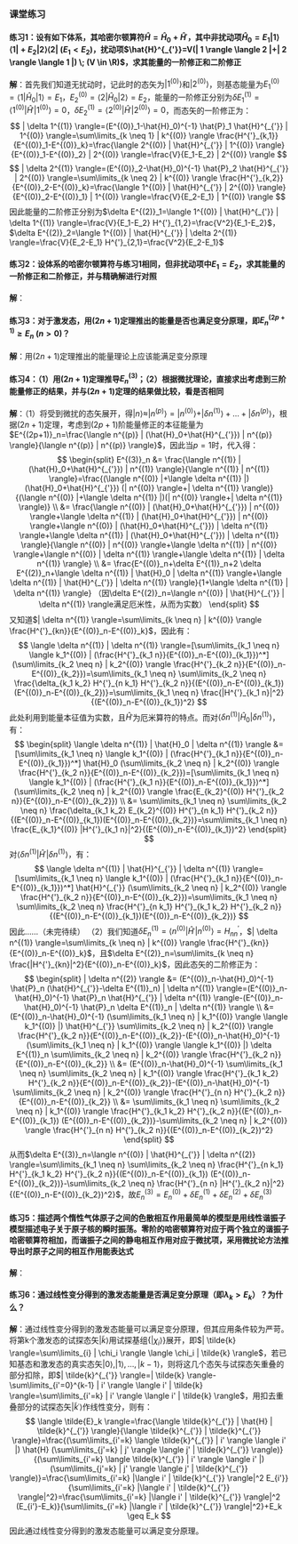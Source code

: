 ### 课堂练习 ###
#### 练习1：设有如下体系，其哈密尔顿算符$\hat{H}=\hat{H}_0+\hat{H}^{_{'}}$，其中非扰动项$\hat{H}_0=E_1| 1 \rangle \langle 1 |+E_2| 2 \rangle \langle 2 | \; (E_1<E_2)$，扰动项$\hat{H}^{_{'}}=V(| 1 \rangle \langle 2 |+| 2 \rangle \langle 1 |) \; (V \in \R)$，求其能量的一阶修正和二阶修正 ####
**解**：首先我们知道无扰动时，记此时的态矢为$| 1^{(0)} \rangle$和$| 2^{(0)} \rangle$，则基态能量为$E^{(0)}_1=\langle 1 | \hat{H}_0 | 1 \rangle=E_1$，$E^{(0)}_2=\langle 2 | \hat{H}_0 | 2 \rangle=E_2$，能量的一阶修正分别为$\delta E^{(1)}_1=\langle 1^{(0)} | \hat{H}^{_{'}} | 1^{(0)} \rangle=0$，$\delta E^{(1)}_2=\langle 2^{(0)} | \hat{H}^{_{'}} | 2^{(0)} \rangle=0$，而态矢的一阶修正为：
$$
| \delta 1^{(1)} \rangle=(E^{(0)}_1-\hat{H}_0)^{-1} \hat{P}_1 \hat{H}^{_{'}} | 1^{(0)} \rangle=\sum\limits_{k \neq 1} | k^{(0)} \rangle \frac{H^{'}_{k,1}}{E^{(0)}_1-E^{(0)}_k}=\frac{\langle 2^{(0)} | \hat{H}^{_{'}} | 1^{(0)} \rangle}{E^{(0)}_1-E^{(0)}_2} | 2^{(0)} \rangle=\frac{V}{E_1-E_2} | 2^{(0)} \rangle
$$
$$
| \delta 2^{(1)} \rangle=(E^{(0)}_2-\hat{H}_0)^{-1} \hat{P}_2 \hat{H}^{_{'}} | 2^{(0)} \rangle=\sum\limits_{k \neq 2} | k^{(0)} \rangle \frac{H^{'}_{k,2}}{E^{(0)}_2-E^{(0)}_k}=\frac{\langle 1^{(0)} | \hat{H}^{_{'}} | 2^{(0)} \rangle}{E^{(0)}_2-E^{(0)}_1} | 1^{(0)} \rangle=\frac{V}{E_2-E_1} | 1^{(0)} \rangle
$$
因此能量的二阶修正分别为$\delta E^{(2)}_1=\langle 1^{(0)} | \hat{H}^{_{'}} | \delta 1^{(1)} \rangle=\frac{V}{E_1-E_2} H^{'}_{1,2}=\frac{V^2}{E_1-E_2}$，$\delta E^{(2)}_2=\langle 1^{(0)} | \hat{H}^{_{'}} | \delta 2^{(1)} \rangle=\frac{V}{E_2-E_1} H^{'}_{2,1}=\frac{V^2}{E_2-E_1}$
#### 练习2：设体系的哈密尔顿算符与练习1相同，但非扰动项中$E_1=E_2$，求其能量的一阶修正和二阶修正，并与精确解进行对照 ####
**解**：

#### 练习3：对于激发态，用$(2n+1)$定理推出的能量是否也满足变分原理，即$E^{(2p+1)}_n \geq E_n \; (n>0)$？ ####
**解**：用$(2n+1)$定理推出的能量理论上应该能满足变分原理

#### 练习4：（1）用$(2n+1)$定理推导$E^{(3)}_n$；（2）根据微扰理论，直接求出考虑到三阶能量修正的结果，并与$(2n+1)$定理的结果做比较，看是否相同 ####
**解**：（1）将受到微扰的态矢展开，得$| n \rangle \approx | n^{(p)} \rangle = | n^{(0)} \rangle+| \delta n^{(1)} \rangle+\dots+| \delta n^{(p)} \rangle$，根据$(2n+1)$定理，考虑到$(2p+1)$阶能量修正的本征能量为$E^{(2p+1)}_n=\frac{\langle n^{(p)} | (\hat{H}_0+\hat{H}^{_{'}}) | n^{(p)} \rangle}{\langle n^{(p)} | n^{(p)} \rangle}$，因此当$p=1$时，代入得：
$$
\begin{split} E^{(3)}_n &= \frac{\langle n^{(1)} | (\hat{H}_0+\hat{H}^{_{'}}) | n^{(1)} \rangle}{\langle n^{(1)} | n^{(1)} \rangle}=\frac{(\langle n^{(0)} |+\langle \delta n^{(1)} |) (\hat{H}_0+\hat{H}^{_{'}}) (| n^{(0)} \rangle+| \delta n^{(1)} \rangle)}{(\langle n^{(0)} |+\langle \delta n^{(1)} |)(| n^{(0)} \rangle+| \delta n^{(1)} \rangle)} \\ &= \frac{\langle n^{(0)} | (\hat{H}_0+\hat{H}^{_{'}}) | n^{(0)} \rangle+\langle \delta n^{(1)} | (\hat{H}_0+\hat{H}^{_{'}}) | n^{(0)} \rangle+\langle n^{(0)} | (\hat{H}_0+\hat{H}^{_{'}}) | \delta n^{(1)} \rangle+\langle \delta n^{(1)} | (\hat{H}_0+\hat{H}^{_{'}}) | \delta n^{(1)} \rangle}{\langle n^{(0)} | n^{(0)} \rangle+\langle \delta n^{(1)} | n^{(0)} \rangle+\langle n^{(0)} | \delta n^{(1)} \rangle+\langle \delta n^{(1)} | \delta n^{(1)} \rangle} \\ &= \frac{E^{(0)}_n+\delta E^{(1)}_n+2 \delta E^{(2)}_n+\langle \delta n^{(1)} | \hat{H}_0 | \delta n^{(1)} \rangle+\langle \delta n^{(1)} | \hat{H}^{_{'}} | \delta n^{(1)} \rangle}{1+\langle \delta n^{(1)} | \delta n^{(1)} \rangle} （因\delta E^{(2)}_n=\langle n^{(0)} | \hat{H}^{_{'}} | \delta n^{(1)} \rangle满足厄米性，从而为实数） \end{split}
$$
又知道$| \delta n^{(1)} \rangle=\sum\limits_{k \neq n} | k^{(0)} \rangle \frac{H^{'}_{kn}}{E^{(0)}_n-E^{(0)}_k}$，因此有：
$$
\langle \delta n^{(1)} | \delta n^{(1)} \rangle=[\sum\limits_{k_1 \neq n} \langle k_1^{(0)} | (\frac{H^{'}_{k_1 n}}{E^{(0)}_n-E^{(0)}_{k_1}})^*](\sum\limits_{k_2 \neq n} | k_2^{(0)} \rangle \frac{H^{'}_{k_2 n}}{E^{(0)}_n-E^{(0)}_{k_2}})=\sum\limits_{k_1 \neq n} \sum\limits_{k_2 \neq n} \frac{\delta_{k_1 k_2} H^{'}_{n k_1} H^{'}_{k_2 n}}{(E^{(0)}_n-E^{(0)}_{k_1})(E^{(0)}_n-E^{(0)}_{k_2})}=\sum\limits_{k_1 \neq n} \frac{|H^{'}_{k_1 n}|^2}{(E^{(0)}_n-E^{(0)}_{k_1})^2}
$$
此处利用到能量本征值为实数，且$\hat{H}^{_{'}}$为厄米算符的特点。而对$\langle \delta n^{(1)} | \hat{H}_0 | \delta n^{(1)} \rangle$，有：
$$
\begin{split} \langle \delta n^{(1)} | \hat{H}_0 | \delta n^{(1)} \rangle &= [\sum\limits_{k_1 \neq n} \langle k_1^{(0)} | (\frac{H^{'}_{k_1 n}}{E^{(0)}_n-E^{(0)}_{k_1}})^*] \hat{H}_0 (\sum\limits_{k_2 \neq n} | k_2^{(0)} \rangle \frac{H^{'}_{k_2 n}}{E^{(0)}_n-E^{(0)}_{k_2}})=[\sum\limits_{k_1 \neq n} \langle k_1^{(0)} | (\frac{H^{'}_{k_1 n}}{E^{(0)}_n-E^{(0)}_{k_1}})^*](\sum\limits_{k_2 \neq n} | k_2^{(0)} \rangle \frac{E_{k_2}^{(0)} H^{'}_{k_2 n}}{E^{(0)}_n-E^{(0)}_{k_2}}) \\ &= \sum\limits_{k_1 \neq n} \sum\limits_{k_2 \neq n} \frac{\delta_{k_1 k_2} E_{k_2}^{(0)} H^{'}_{n k_1} H^{'}_{k_2 n}}{(E^{(0)}_n-E^{(0)}_{k_1})(E^{(0)}_n-E^{(0)}_{k_2})}=\sum\limits_{k_1 \neq n} \frac{E_{k_1}^{(0)} |H^{'}_{k_1 n}|^2}{(E^{(0)}_n-E^{(0)}_{k_1})^2} \end{split}
$$
对$\langle \delta n^{(1)} | \hat{H}^{_{'}} | \delta n^{(1)} \rangle$，有：
$$
\langle \delta n^{(1)} | \hat{H}^{_{'}} | \delta n^{(1)} \rangle=[\sum\limits_{k_1 \neq n} \langle k_1^{(0)} | (\frac{H^{'}_{k_1 n}}{E^{(0)}_n-E^{(0)}_{k_1}})^*] \hat{H}^{_{'}} (\sum\limits_{k_2 \neq n} | k_2^{(0)} \rangle \frac{H^{'}_{k_2 n}}{E^{(0)}_n-E^{(0)}_{k_2}})=\sum\limits_{k_1 \neq n} \sum\limits_{k_2 \neq n} \frac{H^{'}_{n k_1} H^{'}_{k_1 k_2} H^{'}_{k_2 n}}{(E^{(0)}_n-E^{(0)}_{k_1})(E^{(0)}_n-E^{(0)}_{k_2})}
$$
因此……（未完待续）
（2）我们知道$\delta E^{(1)}_n=\langle n^{(0)} | \hat{H}^{_{'}} | n^{(0)} \rangle=H^{'}_{nn}$，$| \delta n^{(1)} \rangle=\sum\limits_{k \neq n} | k^{(0)} \rangle \frac{H^{'}_{kn}}{E^{(0)}_n-E^{(0)}_k}$，且$\delta E^{(2)}_n=\sum\limits_{k \neq n} \frac{|H^{'}_{kn}|^2}{E^{(0)}_n-E^{(0)}_k}$，因此态矢的二阶修正为：
$$
\begin{split} | \delta n^{(2)} \rangle &= (E^{(0)}_n-\hat{H}_0)^{-1} \hat{P}_n (\hat{H}^{_{'}}-\delta E^{(1)}_n) | \delta n^{(1)} \rangle=(E^{(0)}_n-\hat{H}_0)^{-1} \hat{P}_n \hat{H}^{_{'}} | \delta n^{(1)} \rangle-(E^{(0)}_n-\hat{H}_0)^{-1} \hat{P}_n \delta E^{(1)}_n | \delta n^{(1)} \rangle \\ &= (E^{(0)}_n-\hat{H}_0)^{-1} (\sum\limits_{k_1 \neq n} | k_1^{(0)} \rangle \langle k_1^{(0)} |) \hat{H}^{_{'}} \sum\limits_{k_2 \neq n} | k_2^{(0)} \rangle \frac{H^{'}_{k_2 n}}{E^{(0)}_n-E^{(0)}_{k_2}}-(E^{(0)}_n-\hat{H}_0)^{-1} (\sum\limits_{k_1 \neq n} | k_1^{(0)} \rangle \langle k_1^{(0)} |) \delta E^{(1)}_n \sum\limits_{k_2 \neq n} | k_2^{(0)} \rangle \frac{H^{'}_{k_2 n}}{E^{(0)}_n-E^{(0)}_{k_2}} \\ &= (E^{(0)}_n-\hat{H}_0)^{-1} \sum\limits_{k_1 \neq n} \sum\limits_{k_2 \neq n} | k_1^{(0)} \rangle \frac{H^{'}_{k_1 k_2} H^{'}_{k_2 n}}{E^{(0)}_n-E^{(0)}_{k_2}}-(E^{(0)}_n-\hat{H}_0)^{-1} \sum\limits_{k_2 \neq n} | k_2^{(0)} \rangle \frac{H^{'}_{n n} H^{'}_{k_2 n}}{E^{(0)}_n-E^{(0)}_{k_2}} \\ &= \sum\limits_{k_1 \neq n} \sum\limits_{k_2 \neq n} | k_1^{(0)} \rangle \frac{H^{'}_{k_1 k_2} H^{'}_{k_2 n}}{(E^{(0)}_n-E^{(0)}_{k_1}) (E^{(0)}_n-E^{(0)}_{k_2})}-\sum\limits_{k_2 \neq n} | k_2^{(0)} \rangle \frac{H^{'}_{n n} H^{'}_{k_2 n}}{(E^{(0)}_n-E^{(0)}_{k_2})^2}  \end{split}
$$
从而$\delta E^{(3)}_n=\langle n^{(0)} | \hat{H}^{_{'}} | \delta n^{(2)} \rangle=\sum\limits_{k_1 \neq n} \sum\limits_{k_2 \neq n} \frac{H^{'}_{n k_1} H^{'}_{k_1 k_2} H^{'}_{k_2 n}}{(E^{(0)}_n-E^{(0)}_{k_1}) (E^{(0)}_n-E^{(0)}_{k_2})}-\sum\limits_{k_2 \neq n} \frac{H^{'}_{n n} |H^{'}_{k_2 n}|^2}{(E^{(0)}_n-E^{(0)}_{k_2})^2}$，故$E^{(3)}_n=E^{(0)}_n+\delta E^{(1)}_n+\delta E^{(2)}_n+\delta E^{(3)}_n$
#### 练习5：描述两个惰性气体原子之间的色散相互作用最简单的模型是用线性谐振子模型描述电子关于原子核的瞬时振荡。零阶的哈密顿算符对应于两个独立的谐振子哈密顿算符相加，而谐振子之间的静电相互作用对应于微扰项，采用微扰论方法推导出时原子之间的相互作用能表达式 ####
**解**：
#### 练习6：通过线性变分得到的激发态能量是否满足变分原理（即$\lambda_k>E_k$）？为什么？ ####
**解**：通过线性变分得到的激发态能量可以满足变分原理，但其应用条件较为严苛。将第k个激发态的试探态矢$| \tilde{k} \rangle$用试探基组$\{ | \chi_i \rangle \}$展开，即$| \tilde{k} \rangle=\sum\limits_{i} | \chi_i \rangle \langle \chi_i | \tilde{k} \rangle$，若已知基态和激发态的真实态矢$| 0 \rangle,| 1 \rangle,\dots,| k-1 \rangle$，则将这几个态矢与试探态矢重叠的部分扣除，即$| \tilde{k}^{_{'}} \rangle=| \tilde{k} \rangle-\sum\limits_{i'=0}^{k-1} | i' \rangle \langle i' | \tilde{k} \rangle=\sum\limits_{i'=k} | i' \rangle \langle i' | \tilde{k} \rangle$，用扣去重叠部分的试探态矢$| \tilde{k}^{_{'}} \rangle$作线性变分，则有：
$$
\langle \tilde{E}_k \rangle=\frac{\langle \tilde{k}^{_{'}} | \hat{H} | \tilde{k}^{_{'}} \rangle}{\langle \tilde{k}^{_{'}} | \tilde{k}^{_{'}} \rangle}=\frac{(\sum\limits_{i'=k} \langle \tilde{k}^{_{'}} | i' \rangle \langle i' |) \hat{H} (\sum\limits_{j'=k} | j' \rangle \langle j' | \tilde{k}^{_{'}} \rangle)}{(\sum\limits_{i'=k} \langle \tilde{k}^{_{'}} | i' \rangle \langle i' |) (\sum\limits_{j'=k} | j' \rangle \langle j' | \tilde{k}^{_{'}} \rangle)}=\frac{\sum\limits_{i'=k} |\langle i' | \tilde{k}^{_{'}} \rangle|^2 E_{i'}}{\sum\limits_{i'=k} |\langle i' | \tilde{k}^{_{'}} \rangle|^2}=\frac{\sum\limits_{i'=k} |\langle i' | \tilde{k}^{_{'}} \rangle|^2 (E_{i'}-E_k)}{\sum\limits_{i'=k} |\langle i' | \tilde{k}^{_{'}} \rangle|^2}+E_k \geq E_k
$$
因此通过线性变分得到的激发态能量可以满足变分原理。